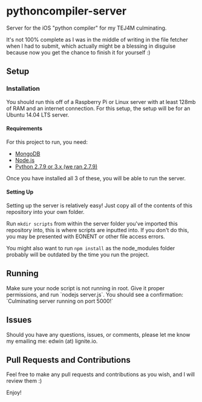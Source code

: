 # pythoncompiler-server
Server for the iOS "python compiler" for my TEJ4M culminating.

It's not 100% complete as I was in the middle of writing in the file fetcher when I had to submit, which actually might be a blessing in disguise because now you get the chance to finish it for yourself :)

<h2>Setup</h2>
<h3>Installation</h3>

You should run this off of a Raspberry Pi or Linux server with at least 128mb of RAM and an internet connection. For this setup, the setup will be for an Ubuntu 14.04 LTS server.

<h4>Requirements</h4>
For this project to run, you need:
<ul>
  <li><a href="https://www.mongodb.org/">MongoDB</a></li>
  <li><a href="https://nodejs.org/en/">Node.js</a></li>
  <li><a href="https://www.python.org/">Python 2.7.9 or 3.x (we ran 2.7.9)</a></li>
</ul>

Once you have installed all 3 of these, you will be able to run the server.

<h4>Setting Up</h4>
Setting up the server is relatively easy! Just copy all of the contents of this repository into your own folder.

Run `mkdir scripts` from within the server folder you've imported this repository into, this is where scripts are inputted into. If you don't do this, you may be presented with EONENT or other file access errors.

You might also want to run `npm install` as the node_modules folder probably will be outdated by the time you run the project.

<h2>Running</h2>
Make sure your node script is not running in root. Give it proper permissions, and run `nodejs server.js`. You should see a confirmation: `Culminating server running on port 5000!`

<h2>Issues</h2>
Should you have any questions, issues, or comments, please let me know my emailing me: edwin (at) lignite.io.

<h2>Pull Requests and Contributions</h2>
Feel free to make any pull requests and contributions as you wish, and I will review them :)

Enjoy!